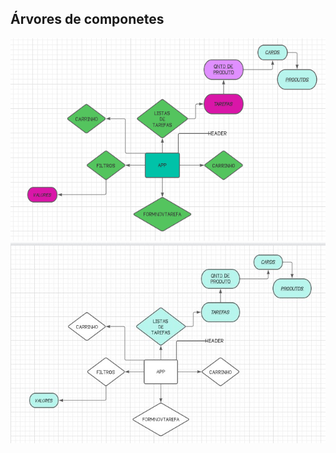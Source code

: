 ## Árvores de componetes
![ArvoreDeComponentes](./FLUXO1.PNG)
![ArvoreDeComponentes](./FLUXOESTADOS.PNG.jpg)